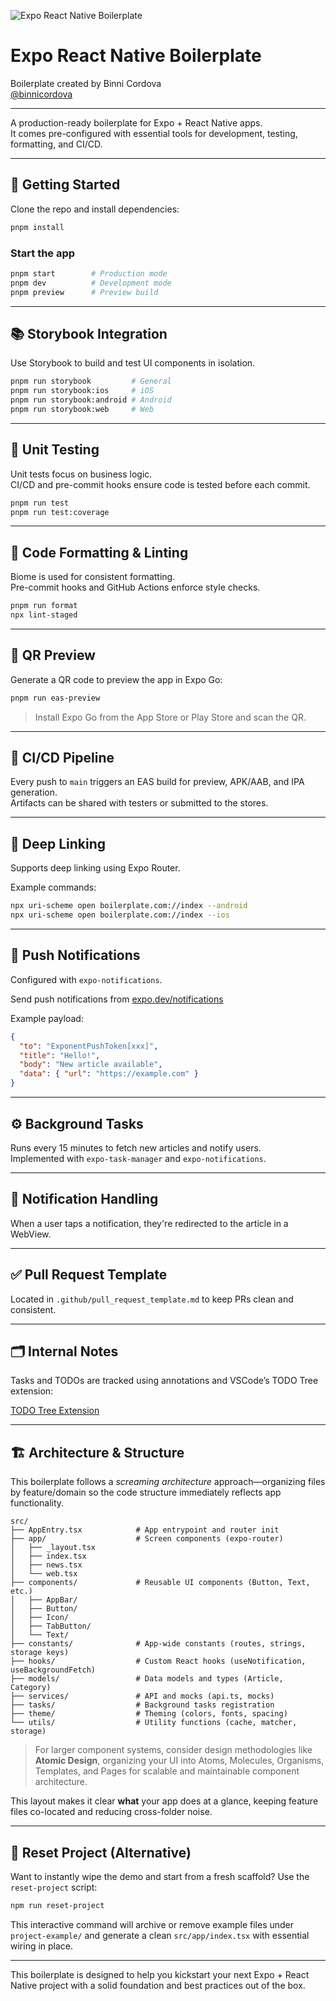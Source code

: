 ![Expo React Native Boilerplate](./resources/expo-rn-boilerplate_bcordova.gif)

# Expo React Native Boilerplate

Boilerplate created by Binni Cordova  
[@binnicordova](https://github.com/BinniZenobioCordovaLeandro)

---

A production-ready boilerplate for Expo + React Native apps.  
It comes pre-configured with essential tools for development, testing, formatting, and CI/CD.

---

## 🚀 Getting Started

Clone the repo and install dependencies:

```sh
pnpm install
```

### Start the app

```sh
pnpm start        # Production mode
pnpm dev          # Development mode
pnpm preview      # Preview build
```

---

## 📚 Storybook Integration

Use Storybook to build and test UI components in isolation.

```sh
pnpm run storybook         # General
pnpm run storybook:ios     # iOS
pnpm run storybook:android # Android
pnpm run storybook:web     # Web
```

---

## 🧪 Unit Testing

Unit tests focus on business logic.  
CI/CD and pre-commit hooks ensure code is tested before each commit.

```sh
pnpm run test
pnpm run test:coverage
```

---

## 🧹 Code Formatting & Linting

Biome is used for consistent formatting.  
Pre-commit hooks and GitHub Actions enforce style checks.

```sh
pnpm run format
npx lint-staged
```

---

## 📲 QR Preview

Generate a QR code to preview the app in Expo Go:

```sh
pnpm run eas-preview
```

> Install Expo Go from the App Store or Play Store and scan the QR.

---

## 🔄 CI/CD Pipeline

Every push to `main` triggers an EAS build for preview, APK/AAB, and IPA generation.  
Artifacts can be shared with testers or submitted to the stores.

---

## 🔗 Deep Linking

Supports deep linking using Expo Router.

Example commands:

```sh
npx uri-scheme open boilerplate.com://index --android
npx uri-scheme open boilerplate.com://index --ios
```

---

## 🔔 Push Notifications

Configured with `expo-notifications`.

Send push notifications from [expo.dev/notifications](https://expo.dev/notifications)

Example payload:

```json
{
  "to": "ExponentPushToken[xxx]",
  "title": "Hello!",
  "body": "New article available",
  "data": { "url": "https://example.com" }
}
```

---

## ⚙️ Background Tasks

Runs every 15 minutes to fetch new articles and notify users.  
Implemented with `expo-task-manager` and `expo-notifications`.

---

## 🔁 Notification Handling

When a user taps a notification, they're redirected to the article in a WebView.

---

## ✅ Pull Request Template

Located in `.github/pull_request_template.md` to keep PRs clean and consistent.

---

## 🗂 Internal Notes

Tasks and TODOs are tracked using annotations and VSCode’s TODO Tree extension:

[TODO Tree Extension](https://marketplace.visualstudio.com/items?itemName=Gruntfuggly.todo-tree)

---

## 🏗️ Architecture & Structure

This boilerplate follows a *screaming architecture* approach—organizing files by feature/domain so the code structure immediately reflects app functionality.

```text
src/
├── AppEntry.tsx            # App entrypoint and router init
├── app/                    # Screen components (expo-router)
│   ├── _layout.tsx
│   ├── index.tsx
│   ├── news.tsx
│   └── web.tsx
├── components/             # Reusable UI components (Button, Text, etc.)
│   ├── AppBar/
│   ├── Button/
│   ├── Icon/
│   ├── TabButton/
│   └── Text/
├── constants/              # App-wide constants (routes, strings, storage keys)
├── hooks/                  # Custom React hooks (useNotification, useBackgroundFetch)
├── models/                 # Data models and types (Article, Category)
├── services/               # API and mocks (api.ts, mocks)
├── tasks/                  # Background tasks registration
├── theme/                  # Theming (colors, fonts, spacing)
└── utils/                  # Utility functions (cache, matcher, storage)
```
> For larger component systems, consider design methodologies like **Atomic Design**, organizing your UI into Atoms, Molecules, Organisms, Templates, and Pages for scalable and maintainable component architecture.

This layout makes it clear **what** your app does at a glance, keeping feature files co-located and reducing cross-folder noise.

---

## 🔄 Reset Project (Alternative)

Want to instantly wipe the demo and start from a fresh scaffold? Use the `reset-project` script:

```sh
npm run reset-project
```

This interactive command will archive or remove example files under `project-example/` and generate a clean `src/app/index.tsx` with essential wiring in place.

---

This boilerplate is designed to help you kickstart your next Expo + React Native project with a solid foundation and best practices out of the box.
